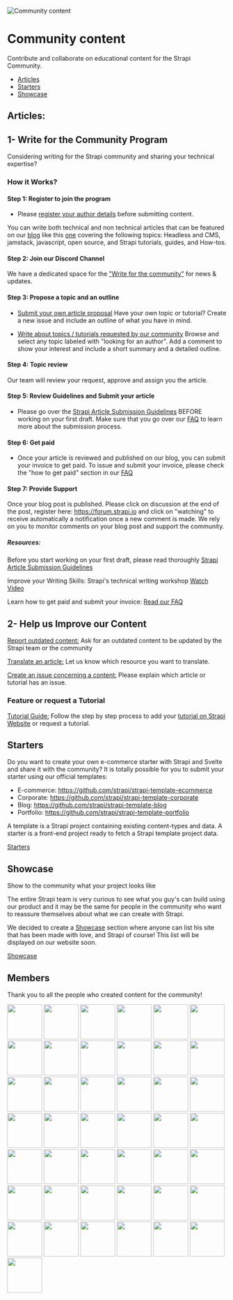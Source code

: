 ![Community content](/assets/banner-community-content.png)

# Community content

Contribute and collaborate on educational content for the Strapi Community.

  - [Articles](#Articles)
  - [Starters](#Starters)
  - [Showcase](#Showcase)

## Articles:

## 1- Write for the Community Program

Considering writing for the Strapi community and sharing your technical expertise? 

### How it Works?

#### Step 1: Register to join the program

  - Please [register your author details](https://strapi.io/write-for-the-community) before submitting content.

You can write both technical and non technical articles that can be featured on our [blog](https://strapi.io/blog) like this [one](https://strapi.io/blog/how-to-build-a-strapi-custom-plugin) covering the following topics: Headless and CMS, jamstack, javascript, open source, and Strapi tutorials, guides, and How-tos.

#### Step 2: Join our Discord Channel

We have a dedicated space for the ["Write for the community"](https://discord-wfc.strapi.io) for news & updates.

#### Step 3: Propose a topic and an outline

  - [Submit your own article proposal](https://github.com/strapi/community-content/issues/new?labels=In+progress&template=submit-a-resource.md&title=%5BSUBMIT%5D) Have your own topic or tutorial? Create a new issue and include an outline of what you have in mind. 
  
  - [Write about topics / tutorials requested by our community](https://github.com/strapi/community-content/issues?q=is%3Aissue+is%3Aopen+label%3A%22Looking+for+author%22) Browse and select any topic labeled with "looking for an author". Add a comment to show your interest and include a short summary and a detailed outline. 

#### Step 4: Topic review

Our team will review your request, approve and assign you the article.


#### Step 5: Review Guidelines and Submit your article
  - Please go over the [Strapi Article Submission Guidelines](https://github.com/strapi/community-content/blob/master/tutorials/GUIDELINES.md) BEFORE working on your first draft. Make sure that you go over our [FAQ](https://strapi.io/write-for-the-community) to learn more about the submission process.
 

#### Step 6: Get paid

  - Once your article is reviewed and published on our blog, you can submit your invoice to get paid. To issue and submit your invoice, please check the "how to get paid" section in our [FAQ](https://strapi.io/write-for-the-community)

#### Step 7: Provide Support

Once your blog post is published. Please click on discussion at the end of the post, register here: https://forum.strapi.io and click on "watching" to receive automatically a notification once a new comment is made. We rely on you to monitor comments on your blog post and support the community.


#####  Resources:
Before you start working on your first draft, please read thoroughly [Strapi Article Submission Guidelines](https://github.com/strapi/community-content/blob/master/tutorials/GUIDELINES.md)

Improve your Writing Skills: Strapi's technical writing workshop [Watch Video](https://drive.google.com/file/d/1uN5c-PY2pdOH1TidZLYiiP9HmgFD9OHU/view) 

Learn how to get paid and submit your invoice: [Read our FAQ](https://strapi.io/write-for-the-community)

## 2- Help us Improve our Content

[Report outdated content:](https://github.com/strapi/community-content/issues/new?assignees=&labels=Looking+for+author%2C+Outdated+content&template=request-update-on-outdated-content.md&title=%5BUPDATE+OUTDATED+CONTENT%5D) Ask for an outdated content to be updated by the Strapi team or the community

[Translate an article:](https://github.com/strapi/community-content/issues/new?assignees=&labels=In+progress&template=translate-a-resource.md&title=%5BTRANSLATE%5D) Let us know which resource you want to translate.

[Create an issue concerning a content:](https://github.com/strapi/community-content/issues/new?assignees=Mcastres&labels=&template=issue.md&title=%5BISSUE%5D)  Please explain which article or tutorial has an issue.

### Feature or request a Tutorial

[Tutorial Guide:](https://github.com/strapi/community-content/tree/master/tutorials) Follow the step by step process to add your [tutorial on Strapi Website](https://strapi.io/tutorials) or request a tutorial.


## Starters

Do you want to create your own e-commerce starter with Strapi and Svelte and share it with the community?
It is totally possible for you to submit your starter using our official templates:

   - E-commerce: https://github.com/strapi/strapi-template-ecommerce
   - Corporate: https://github.com/strapi/strapi-template-corporate
   - Blog: https://github.com/strapi/strapi-template-blog
   - Portfolio: https://github.com/strapi/strapi-template-portfolio

A template is a Strapi project containing existing content-types and data.
A starter is a front-end project ready to fetch a Strapi template project data.

[Starters](https://github.com/strapi/community-content/tree/master/starters)


## Showcase

Show to the community what your project looks like

The entire Strapi team is very curious to see what you guy's can build using our product and it may be the same for people in the community who want to reassure themselves about what we can create with Strapi.

We decided to create a [Showcase](https://github.com/strapi/community-content/tree/master/showcase) section where anyone can list his site that has been made with love, and Strapi of course! This list will be displayed on our website soon.


[Showcase](https://github.com/strapi/community-content/tree/master/showcase)

## Members

Thank you to all the people who created content for the community!

<p float="left">
  <img src="https://github.com/iam4x.png" width="80" height="80" />
  <img src="https://github.com/ryanbelke.png" width="80" height="80" />
  <img src="https://github.com/bahdcoder.png" width="80" height="80" />
  <img src="https://github.com/john-smilga.png" width="80" height="80" />
  <img src="https://github.com/pappinvijak.png" width="80" height="80" />
  <img src="https://github.com/jlengstorf.png" width="80" height="80" />
  <img src="https://github.com/rpragana.png" width="80" height="80" />
  <img src="https://github.com/pgmichael.png" width="80" height="80" />
  <img src="https://github.com/shahinrostami.png" width="80" height="80" />
  <img src="https://github.com/tamirandtom.png" width="80" height="80" />
  <img src="https://github.com/femithz.png" width="80" height="80" />
  <img src="https://github.com/reedbarger.png" width="80" height="80" />
  <img src="https://github.com/davidkartuzinski.png" width="80" height="80" />
  <img src="https://github.com/pierreburgy.png" width="80" height="80" />
  <img src="https://github.com/mcastres.png" width="80" height="80" />
  <img src="https://github.com/fabio-nettis.png" width="80" height="80" />
  <img src="https://github.com/pouyamiralayi.png" width="80" height="80" />
  <img src="https://github.com/ivandoric.png" width="80" height="80" />
  <img src="https://github.com/GalloDaSballo.png" width="80" height="80" />
  <img src="https://github.com/Nauman440.png" width="80" height="80" />
  <img src="https://github.com/rajdip34.png" width="80" height="80" />
  <img src="https://github.com/derrickmehaffy.png" width="80" height="80" />
  <img src="https://github.com/soupette.png" width="80" height="80" />
  <img src="https://github.com/enBonnet.png" width="80" height="80" />
  <img src="https://github.com/juanpablogdl.png" width="80" height="80" />
  <img src="https://github.com/ghoshnirmalya.png" width="80" height="80" />
  <img src="https://scotch-res.cloudinary.com/image/upload/dpr_1,w_250,h_250,q_auto:good,f_auto,c_fill,g_face/media/1/w7Vhk81SyClJPlDQPMLh_17795826_10154678250924582_8102840950354615336_n.jpg" width="80" height="80" />
  <img src="https://github.com/malgamves.png" width="80" height="80" />
  <img src="https://github.com/tpiros.png" width="80" height="80" />
  <img src="https://github.com/victorkane.png" width="80" height="80" />
  <img src="https://github.com/xAgustin93.png" width="80" height="80" />
  <img src="https://github.com/drewtownchi.png" width="80" height="80" />
  <img src="https://github.com/kwinyyyc.png" width="80" height="80" />
  <img src="https://github.com/stefanSheva.png" width="80" height="80" />
  <img src="https://github.com/adriatic.png" width="80" height="80" />
  <img src="https://github.com/daryllukas.png" width="80" height="80" />
  <img src="https://github.com/willianjusten.png" width="80" height="80" />
  <img src="https://github.com/hemanshum.png" width="80" height="80" />
  <img src="https://github.com/yinjisheng311.png" width="80" height="80" />
  <img src="https://github.com/ramigs.png" width="80" height="80" />
  <img src="https://github.com/kilinkis.png" width="80" height="80" />
  <img src="https://github.com/tarekbozo.png" width="80" height="80" />
  <img src="https://github.com/bastianhilton.png" width="80" height="80" />
</p>
